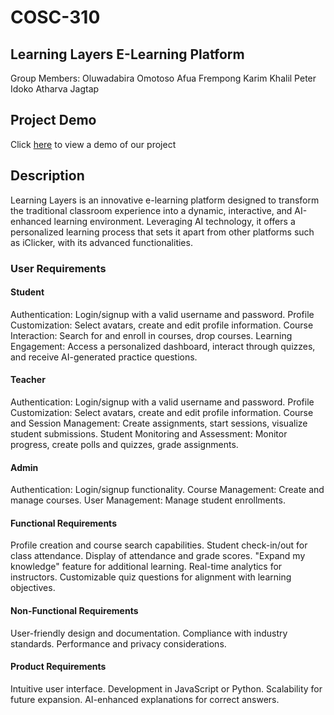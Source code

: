 # COSC-310
## Learning Layers E-Learning Platform


Group Members:
Oluwadabira Omotoso
Afua Frempong 
Karim Khalil
Peter Idoko
Atharva Jagtap

## Project Demo
Click [here](https://www.youtube.com/watch?v=MFnMqnQ4tLM) to view a demo of our project

## Description
Learning Layers is an innovative e-learning platform designed to transform the traditional classroom experience into a dynamic, interactive, and AI-enhanced learning environment. Leveraging AI technology, it offers a personalized learning process that sets it apart from other platforms such as iClicker, with its advanced functionalities.

### User Requirements
#### Student
Authentication: Login/signup with a valid username and password.
Profile Customization: Select avatars, create and edit profile information.
Course Interaction: Search for and enroll in courses, drop courses.
Learning Engagement: Access a personalized dashboard, interact through quizzes, and receive AI-generated practice questions.
#### Teacher
Authentication: Login/signup with a valid username and password.
Profile Customization: Select avatars, create and edit profile information.
Course and Session Management: Create assignments, start sessions, visualize student submissions.
Student Monitoring and Assessment: Monitor progress, create polls and quizzes, grade assignments.
#### Admin
Authentication: Login/signup functionality.
Course Management: Create and manage courses.
User Management: Manage student enrollments.

#### Functional Requirements
Profile creation and course search capabilities.
Student check-in/out for class attendance.
Display of attendance and grade scores.
"Expand my knowledge" feature for additional learning.
Real-time analytics for instructors.
Customizable quiz questions for alignment with learning objectives.
#### Non-Functional Requirements
User-friendly design and documentation.
Compliance with industry standards.
Performance and privacy considerations.

#### Product Requirements
Intuitive user interface.
Development in JavaScript or Python.
Scalability for future expansion.
AI-enhanced explanations for correct answers.
